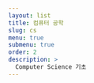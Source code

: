 ```yaml
---
layout: list
title: 컴퓨터 공학
slug: cs
menu: true
submenu: true
order: 2
description: >
  Computer Science 기초
---
```

